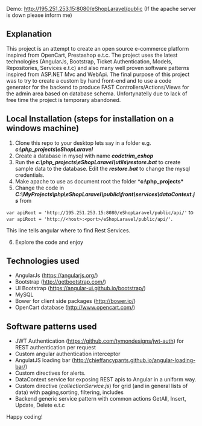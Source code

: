 Demo: http://195.251.253.15:8080/eShopLaravel/public 
(If the apache server is down please inform me)

## Explanation
This project is an attempt to create an open source e-commerce platform inspired from OpenCart, Prestashop e.t.c. The project uses the latest technologies (AngularJs, Bootstrap, Ticket Authentication, Models, Repositories, Services e.t.c) and also many well proven software patterns inspired from ASP.NET Mvc and WebApi. The final purpose of this project was to try to create a custom by hand front-end and to use a code generator for the backend to produce FAST Controllers/Actions/Views for the admin area based on database schema. Unfortynatelly due to lack of free time the project is temporary abandoned. 

## Local Installation (steps for installation on a windows machine)

1. Clone this repo to your desktop lets say in a folder e.g. ***c:\php_projects\eShopLaravel***
2. Create a database in mysql with name ***codetrim_eshop***
3. Run the ***c:\php_projects\eShopLaravel\utils\restore.bat*** to create sample data to the database. Edit the ***restore.bat*** to change the mysql credentials.
4. Make apache to use as document root the folder ***c:\php_projects\***
5. Change the code in ***C:\MyProjects\php\eShopLaravel\public\front\services\dataContext.js*** from 

 ```var apiRoot = 'http://195.251.253.15:8080/eShopLaravel/public/api/'``` to 
 ```var apiRoot = 'http://<host>:<port>/eShopLaravel/public/api/'```. 
 
 This line tells angular where to find Rest Services.
 
 
6. Explore the code and enjoy


## Technologies used

- AngularJs (https://angularjs.org/)
- Bootstrap (http://getbootstrap.com/)
- UI Bootstrap (https://angular-ui.github.io/bootstrap/)
- MySQL
- Bower for client side packages (http://bower.io/)
- OpenCart database (http://www.opencart.com/) 

## Software patterns used
- JWT Authentication (https://github.com/tymondesigns/jwt-auth) for REST authentication per request
- Custom angular authentication interceptor
- AngulatJS loading bar (http://chieffancypants.github.io/angular-loading-bar/)
- Custom directives for alerts.
- DataContext service for exposing REST apis to Angular in a uniform way.
- Custom directive (*collectionService.js*) for grid (and in general lists of data) with paging,sorting, filtering, includes
- Backend generic service pattern with common actions GetAll, Insert, Update, Delete e.t.c 

Happy coding!
